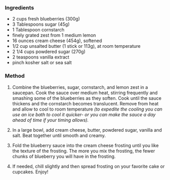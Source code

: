 ### Ingredients
- 2 cups fresh blueberries (300g)
- 3 Tablespoons sugar (45g)
- 1 Tablespoon cornstarch
- finely grated zest from 1 medium lemon
- 16 ounces cream cheese (454g), softened
- 1/2 cup unsalted butter (1 stick or 113g), at room temperature
- 2 1/4 cups powdered sugar (270g)
- 2 teaspoons vanilla extract
- pinch kosher salt or sea salt

### Method
1. Combine the blueberries, sugar, cornstarch, and lemon zest in a saucepan. Cook the sauce over medium heat, stirring frequently and smashing some of the blueberries as they soften. Cook until the sauce thickens and the cornstarch becomes translucent. Remove from heat and allow to cool to room temperature _(to expedite the cooling you can use an ice bath to cool it quicker- or you can make the sauce a day ahead of time if your timing allows)._
   
2. In a large bowl, add cream cheese, butter, powdered sugar, vanilla and salt. Beat together until smooth and creamy.
   
3. Fold the blueberry sauce into the cream cheese frosting until you like the texture of the frosting. The more you mix the frosting, the fewer chunks of blueberry you will have in the frosting.
   
4. If needed, chill slightly and then spread frosting on your favorite cake or cupcakes. Enjoy!